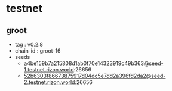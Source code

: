 # testnet

## groot

- tag : v0.2.8
- chain-id : groot-16
- seeds
    - a4be159b7a215808d1ab0f70e14323919c49b363@seed-1.testnet.rizon.world:26656
    - 52b6303f86673875917d04dc5e7dd2a396fd2da2@seed-2.testnet.rizon.world:26656 

